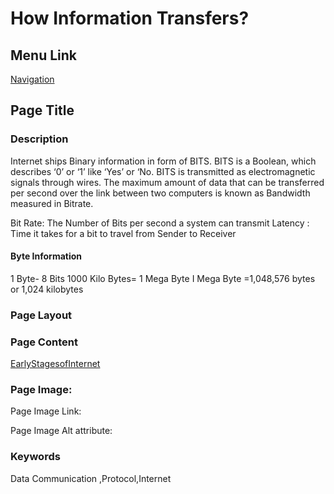 # How Information Transfers?

## Menu Link

[Navigation](/Sections/NavContents.md)


## Page Title


### Description
Internet ships Binary information in form of BITS. BITS is a Boolean, which describes ‘0’ or ‘1’ like ‘Yes’ or ‘No. BITS is transmitted as electromagnetic signals through wires. The maximum amount of data that can be transferred per second over the link between two computers is known as Bandwidth measured in Bitrate.
  
Bit Rate: The Number of Bits per second a system can transmit
Latency : Time it takes for a bit to travel from Sender to Receiver
#### Byte Information 
 1 Byte- 8 Bits
1000 Kilo Bytes= 1 Mega Byte
I Mega Byte =1,048,576 bytes or 1,024 kilobytes

### Page Layout


### Page Content

[EarlyStagesofInternet](/Content/Origin_History_of_Internet.md)

### Page Image:

Page Image Link:

Page Image Alt attribute: 


### Keywords
Data Communication ,Protocol,Internet
